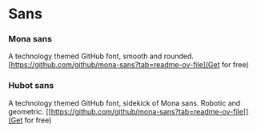 # Sans
### Mona sans
A technology themed GitHub font, smooth and rounded.
[https://github.com/github/mona-sans?tab=readme-ov-file](Get for free)
### Hubot sans
A technology themed GitHub font, sidekick of Mona sans. Robotic and geometric.
[[https://github.com/github/mona-sans?tab=readme-ov-file]](Get for free)
